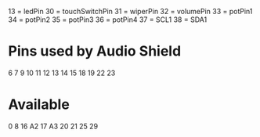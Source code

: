 13 = ledPin
30 = touchSwitchPin
31 = wiperPin
32 = volumePin
33 = potPin1
34 = potPin2
35 = potPin3
36 = potPin4
37 = SCL1
38 = SDA1


# Pins used by Audio Shield
6
7
9 
10
11 
12
13 
14
15
18 
19 
22 
23


# Available
0
8
16 A2
17 A3
20
21
25
29

